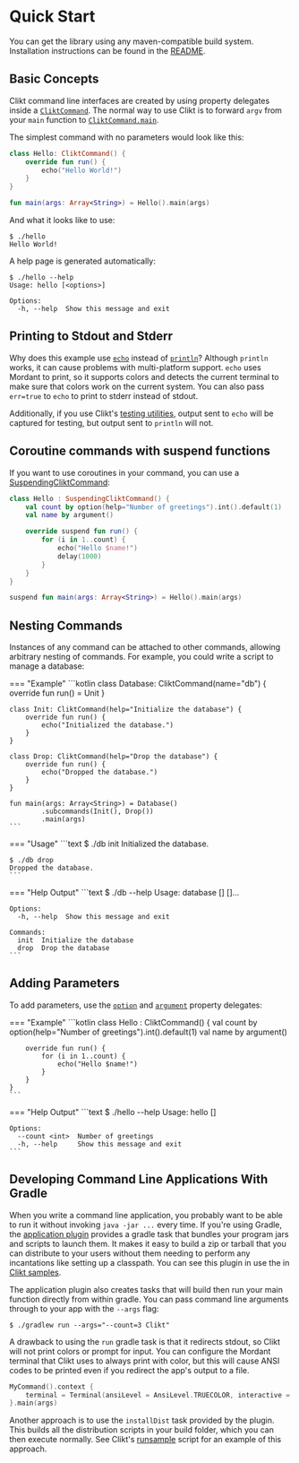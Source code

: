 # Quick Start

You can get the library using any maven-compatible build system.
Installation instructions can be found in the [README][README].

## Basic Concepts

Clikt command line interfaces are created by using property delegates
inside a [`CliktCommand`][CliktCommand]. The normal way to use Clikt is to forward
`argv` from your `main` function to [`CliktCommand.main`][main].

The simplest command with no parameters would look like this:

```kotlin
class Hello: CliktCommand() {
    override fun run() {
        echo("Hello World!")
    }
}

fun main(args: Array<String>) = Hello().main(args)
```

And what it looks like to use:

```
$ ./hello
Hello World!
```

A help page is generated automatically:

```
$ ./hello --help
Usage: hello [<options>]

Options:
  -h, --help  Show this message and exit
```

## Printing to Stdout and Stderr

Why does this example use [`echo`][echo] instead of [`println`][println]? Although `println` works,
it can cause problems with multi-platform support. `echo` uses Mordant to print, so it supports
colors and detects the current terminal to make sure that colors work on the current system. You can
also pass `err=true` to `echo` to print to stderr instead of stdout.

Additionally, if you use Clikt's [testing utilities][test], output sent 
to `echo` will be captured for testing, but output sent to `println` will not.

## Coroutine commands with suspend functions

If you want to use coroutines in your command, you can use a [SuspendingCliktCommand]:

```kotlin
class Hello : SuspendingCliktCommand() {
    val count by option(help="Number of greetings").int().default(1)
    val name by argument()

    override suspend fun run() {
        for (i in 1..count) {
            echo("Hello $name!")
            delay(1000)
        }
    }
}

suspend fun main(args: Array<String>) = Hello().main(args)
```
## Nesting Commands

Instances of any command can be attached to other commands, allowing
arbitrary nesting of commands. For example, you could write a script to
manage a database:

=== "Example"
    ```kotlin
    class Database: CliktCommand(name="db") {
        override fun run() = Unit
    }

    class Init: CliktCommand(help="Initialize the database") {
        override fun run() {
            echo("Initialized the database.")
        }
    }

    class Drop: CliktCommand(help="Drop the database") {
        override fun run() {
            echo("Dropped the database.")
        }
    }

    fun main(args: Array<String>) = Database()
            .subcommands(Init(), Drop())
            .main(args)
    ```

=== "Usage"
    ```text
    $ ./db init
    Initialized the database.

    $ ./db drop
    Dropped the database.
    ```

=== "Help Output"
    ```text
    $ ./db --help
    Usage: database [<options>] <command> [<args>]...

    Options:
      -h, --help  Show this message and exit

    Commands:
      init  Initialize the database
      drop  Drop the database
    ```


## Adding Parameters

To add parameters, use the [`option`][option] and [`argument`][argument] property
delegates:

=== "Example"
    ```kotlin
    class Hello : CliktCommand() {
        val count by option(help="Number of greetings").int().default(1)
        val name by argument()

        override fun run() {
            for (i in 1..count) {
                echo("Hello $name!")
            }
        }
    }
    ```

=== "Help Output"
    ```text
    $ ./hello --help
    Usage: hello [<options>] <name>

    Options:
      --count <int>  Number of greetings
      -h, --help     Show this message and exit
    ```

## Developing Command Line Applications With Gradle

When you write a command line application, you probably want to be able to run it without invoking
`java -jar ...` every time. If you're using Gradle, the [application plugin][application_plugin]
provides a gradle task that bundles your program jars and scripts to launch them. It makes it easy
to build a zip or tarball that you can distribute to your users without them needing to perform any
incantations like setting up a classpath. You can see this plugin in use the in [Clikt
samples][clikt-samples].

The application plugin also creates tasks that will build then run your
main function directly from within gradle. You can pass command line arguments through to your app
with the `--args` flag:

```shell
$ ./gradlew run --args="--count=3 Clikt"
```

A drawback to using the `run` gradle task is that it redirects stdout, so Clikt will not print
colors or prompt for input. You can configure the Mordant terminal that Clikt uses to always print
with color, but this will cause ANSI codes to be printed even if you redirect the app's output to a
file.

```kotlin
MyCommand().context {
    terminal = Terminal(ansiLevel = AnsiLevel.TRUECOLOR, interactive = true)
}.main(args)
```

Another approach is to use the `installDist` task provided by the plugin. This builds all the
distribution scripts in your build folder, which you can then execute normally. See Clikt's
[runsample][runsample] script for an example of this approach.


[application_plugin]:       https://docs.gradle.org/current/userguide/application_plugin.html
[argument]:                 api/clikt/com.github.ajalt.clikt.parameters.arguments/argument.html
[clikt-samples]:            https://github.com/ajalt/clikt/tree/master/samples
[CliktCommand]:             api/clikt-mordant/com.github.ajalt.clikt.core/-clikt-command/index.html
[echo]:                     api/clikt/com.github.ajalt.clikt.core/-base-clikt-command/echo.html
[main]:                     api/clikt/com.github.ajalt.clikt.core/main.html
[option]:                   api/clikt/com.github.ajalt.clikt.parameters.options/option.html
[println]:                  https://kotlinlang.org/api/latest/jvm/stdlib/kotlin.io/println.html
[README]:                   https://github.com/ajalt/clikt
[runsample]:                https://github.com/ajalt/clikt/blob/master/runsample
[SuspendingCliktCommand]:   api/clikt-mordant/com.github.ajalt.clikt.command/-suspending-clikt-command/index.html
[test]:                     testing.md

